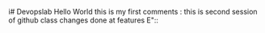 i# Devopslab
Hello World 
this is my first comments :
this is second session of github class
changes done at features E"::

